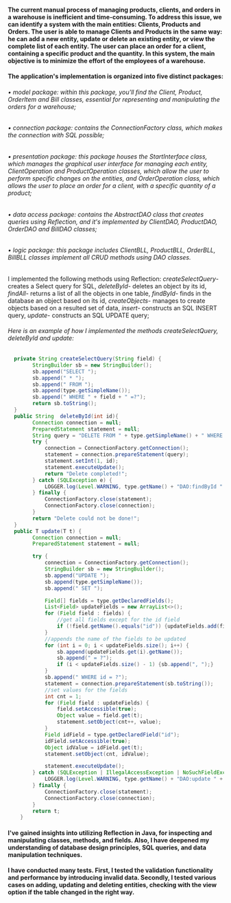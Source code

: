 #### The current manual process of managing products, clients, and orders in a warehouse is inefficient and time-consuming. To address this issue, we can identify a system with the main entities: Clients, Products and Orders. The user is able to manage Clients and Products in the same way: he can add a new entity, update or delete an existing entity, or view the complete list of each entity. The user can place an order for a client, containing a specific product and the quantity. In this system, the main objective is to minimize the effort of the employees of a warehouse.
#### The application's implementation is organized into five distinct packages:
###### • *model package*: within this package, you'll find the Client, Product, OrderItem and Bill classes, essential for representing and manipulating the orders for a warehouse;
###### • *connection package*: contains the ConnectionFactory class, which makes the connection with SQL possible;
###### • *presentation package*: this package houses the StartInterface class, which manages the graphical user interface for managing each entity, ClientOperation and ProductOperation classes, which allow the user to perform specific changes on the entities, and OrderOperation class, which allows the user to place an order for a client, with a specific quantity of a product;
###### • *data access package*: contains the AbstractDAO class that creates queries using Reflection, and it's implemented by ClientDAO, ProductDAO, OrderDAO and BillDAO classes;
###### • *logic package*: this package includes ClientBLL, ProductBLL, OrderBLL, BillBLL classes implement all CRUD methods using DAO classes.
####  
I implemented the following methods using Reflection: *createSelectQuery*- creates a Select query for SQL, *deleteById*- deletes an object by its id, *findAll*- returns a list of all the objects in one table, *findById*- finds in the database an object based on its id, *createObjects*- manages to create objects based on a resulted set of data, *insert*- constructs an SQL INSERT query, *update*- constructs an SQL UPDATE query;
###### Here is an example of how I implemented the methods createSelectQuery, deleteById and update: 
```java
  private String createSelectQuery(String field) {
        StringBuilder sb = new StringBuilder();
        sb.append("SELECT ");
        sb.append(" * ");
        sb.append(" FROM ");
        sb.append(type.getSimpleName());
        sb.append(" WHERE " + field + " =?");
        return sb.toString();
  }
  public String  deleteById(int id){
        Connection connection = null;
        PreparedStatement statement = null;
        String query = "DELETE FROM " + type.getSimpleName() + " WHERE id = ?";
        try {
            connection = ConnectionFactory.getConnection();
            statement = connection.prepareStatement(query);
            statement.setInt(1, id);
            statement.executeUpdate();
            return "Delete completed!";
        } catch (SQLException e) {
            LOGGER.log(Level.WARNING, type.getName() + "DAO:findById " + e.getMessage());
        } finally {
            ConnectionFactory.close(statement);
            ConnectionFactory.close(connection);
        }
        return "Delete could not be done!";
  }
  public T update(T t) {
        Connection connection = null;
        PreparedStatement statement = null;

        try {
            connection = ConnectionFactory.getConnection();
            StringBuilder sb = new StringBuilder();
            sb.append("UPDATE ");
            sb.append(type.getSimpleName());
            sb.append(" SET ");

            Field[] fields = type.getDeclaredFields();
            List<Field> updateFields = new ArrayList<>();
            for (Field field : fields) {
                //get all fields except for the id field
                if (!field.getName().equals("id")) {updateFields.add(field);}
            }
            //appends the name of the fields to be updated
            for (int i = 0; i < updateFields.size(); i++) {
                sb.append(updateFields.get(i).getName());
                sb.append(" = ?");
                if (i < updateFields.size() - 1) {sb.append(", ");}
            }
            sb.append(" WHERE id = ?");
            statement = connection.prepareStatement(sb.toString());
            //set values for the fields
            int cnt = 1;
            for (Field field : updateFields) {
                field.setAccessible(true);
                Object value = field.get(t);
                statement.setObject(cnt++, value);
            }
            Field idField = type.getDeclaredField("id");
            idField.setAccessible(true);
            Object idValue = idField.get(t);
            statement.setObject(cnt, idValue);

            statement.executeUpdate();
        } catch (SQLException | IllegalAccessException | NoSuchFieldException e) {
            LOGGER.log(Level.WARNING, type.getName() + "DAO:update " + e.getMessage());
        } finally {
            ConnectionFactory.close(statement);
            ConnectionFactory.close(connection);
        }
        return t;
    }
```
#### I've gained insights into utilizing Reflection in Java, for inspecting and manipulating classes, methods, and fields. Also, I have deepened my understanding of database design principles, SQL queries, and data manipulation techniques.
#### I have conducted many tests. First, I tested the validation functionality and performance by introducing invalid data. Secondly, I tested various cases on adding, updating and deleting entities, checking with the view option if the table changed in the right way.
